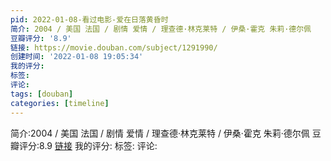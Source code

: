 ```yaml
---
pid: 2022-01-08-看过电影-爱在日落黄昏时
简介: 2004 / 美国 法国 / 剧情 爱情 / 理查德·林克莱特 / 伊桑·霍克 朱莉·德尔佩
豆瓣评分: '8.9'
链接: https://movie.douban.com/subject/1291990/
创建时间: '2022-01-08 19:05:34'
我的评分:
标签:
评论:
tags: [douban]
categories: [timeline]
---
```

简介:2004 / 美国 法国 / 剧情 爱情 / 理查德·林克莱特 / 伊桑·霍克 朱莉·德尔佩
豆瓣评分:8.9
[链接](https://movie.douban.com/subject/1291990/)
我的评分:
标签:
评论:

